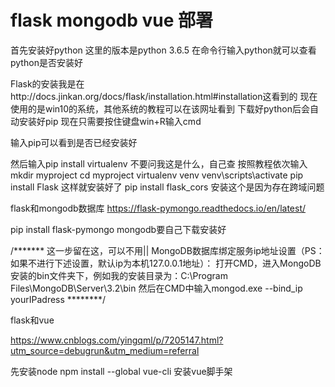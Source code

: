 # flask mongodb vue 部署
首先安装好python 这里的版本是python 3.6.5 在命令行输入python就可以查看python是否安装好


Flask的安装我是在http://docs.jinkan.org/docs/flask/installation.html#installation这看到的
现在使用的是win10的系统，其他系统的教程可以在该网址看到
下载好python后会自动安装好pip
现在只需要按住键盘win+R输入cmd


输入pip可以看到是否已经安装好


然后输入pip install virtualenv
不要问我这是什么，自己查
按照教程依次输入
mkdir myproject
cd myproject
virtualenv venv
venv\scripts\activate
pip install Flask
这样就安装好了
pip install flask_cors
安装这个是因为存在跨域问题

flask和mongodb数据库
https://flask-pymongo.readthedocs.io/en/latest/

pip install flask-pymongo
mongodb要自己下载安装好

/******* 这一步留在这，可以不用||
MongoDB数据库绑定服务ip地址设置（PS：如果不进行下述设置，默认ip为本机127.0.0.1地址）：
打开CMD，进入MongoDB安装的bin文件夹下，例如我的安装目录为：C:\Program Files\MongoDB\Server\3.2\bin
然后在CMD中输入mongod.exe --bind_ip yourIPadress
********/

flask和vue

https://www.cnblogs.com/yingqml/p/7205147.html?utm_source=debugrun&utm_medium=referral

先安装node
npm install --global vue-cli   安装vue脚手架

